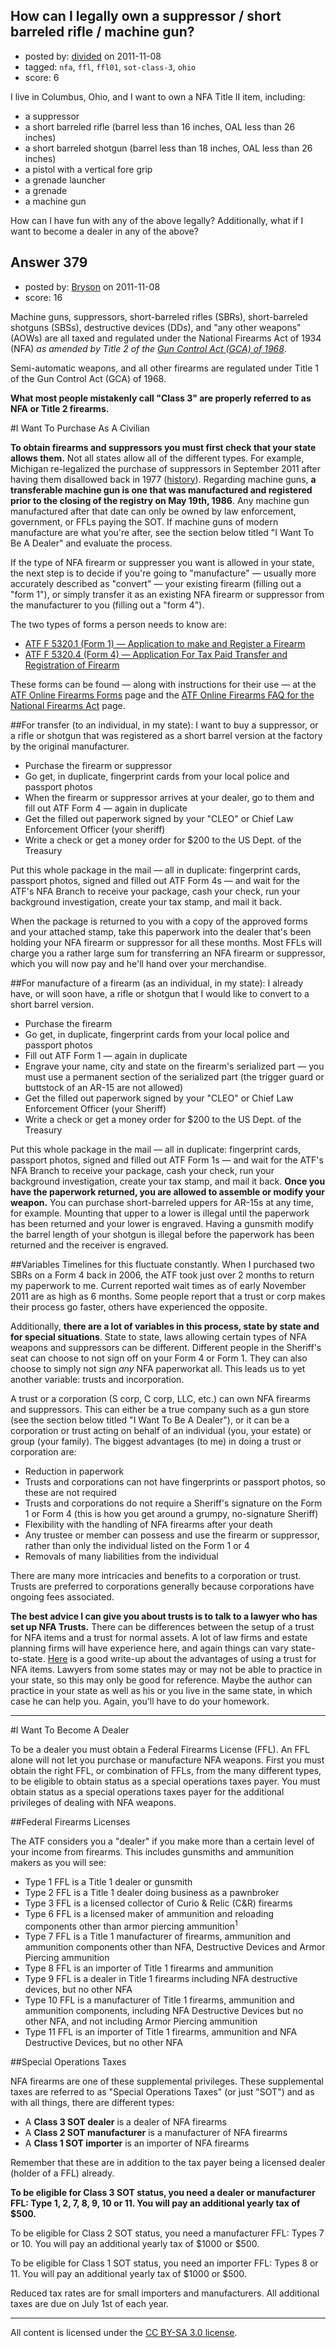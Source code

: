 ## How can I legally own a suppressor / short barreled rifle / machine gun?

- posted by: [divided](https://stackexchange.com/users/-1/66-divided) on 2011-11-08
- tagged: `nfa`, `ffl`, `ffl01`, `sot-class-3`, `ohio`
- score: 6

I live in Columbus, Ohio, and I want to own a NFA Title II item, including:

 - a suppressor
 - a short barreled rifle (barrel less than 16 inches, OAL less than 26 inches)
 - a short barreled shotgun (barrel less than 18 inches, OAL less than 26 inches)
 - a pistol with a vertical fore grip
 - a grenade launcher
 - a grenade
 - a machine gun

How can I have fun with any of the above legally? Additionally, what if I want to become a dealer in any of the above?


## Answer 379

- posted by: [Bryson](https://stackexchange.com/users/-1/32-bryson) on 2011-11-08
- score: 16

Machine guns, suppressors, short-barreled rifles (SBRs), short-barreled shotguns (SBSs), destructive devices (DDs), and "any other weapons" (AOWs) are all taxed and regulated under the National Firearms Act of 1934 (NFA) <em>as amended by Title 2 of the <a href="http://www.nraila.org/federalfirearms.htm">Gun Control Act (GCA) of 1968</a></em>.

Semi-automatic weapons, and all other firearms are regulated under Title 1 of the Gun Control Act (GCA) of 1968.

<strong>What most people mistakenly call "Class 3" are properly referred to as NFA or Title 2 firearms.</strong>

#I Want To Purchase As A Civilian

<strong>To obtain firearms and suppressors you must first check that your state allows them.</strong> Not all states allow all of the different types. For example, Michigan re-legalized the purchase of suppressors in September 2011 after having them disallowed back in 1977 (<a href="http://shekel.blogspot.com/2011/09/sound-of-silencers-can-now-return-to.html">history</a>). Regarding machine guns, <strong>a transferable machine gun is one that was manufactured and registered prior to the closing of the registry on May 19th, 1986</strong>. Any machine gun manufactured after that date can only be owned by law enforcement, government, or FFLs paying the SOT. If machine guns of modern manufacture are what you're after, see the section below titled "I Want To Be A Dealer" and evaluate the process.

If the type of NFA firearm or suppresser you want is allowed in your state, the next step is to decide if you're going to "manufacture" — usually more accurately described as "convert" — your existing firearm (filling out a "form 1"), or simply transfer it as an existing NFA firearm or suppressor from the manufacturer to you (filling out a "form 4").

The two types of forms a person needs to know are:

 - <a href="http://www.atf.gov/forms/download/atf-f-5320-1.pdf">ATF F 5320.1 (Form 1) — Application to make and Register a Firearm</a>
 - <a href="http://www.atf.gov/forms/download/atf-f-5320-4.pdf">ATF F 5320.4 (Form 4) — Application For Tax Paid Transfer and Registration of Firearm</a>

These forms can be found — along with instructions for their use — at the <a href="http://www.atf.gov/forms/firearms/">ATF Online Firearms Forms</a> page and the <a href="http://www.atf.gov/firearms/faq/national-firearms-act-firearms.html">ATF Online Firearms FAQ for the National Firearms Act</a> page.

##For transfer (to an individual, in my state):
I want to buy a suppressor, or a rifle or shotgun that was registered as a short barrel version at the factory by the original manufacturer.

 - Purchase the firearm or suppressor
 - Go get, in duplicate, fingerprint cards from your local police and passport photos
 - When the firearm or suppressor arrives at your dealer, go to them and fill out ATF Form 4 — again in duplicate
 - Get the filled out paperwork signed by your "CLEO" or Chief Law Enforcement Officer (your sheriff)
 - Write a check or get a money order for $200 to the US Dept. of the Treasury

Put this whole package in the mail — all in duplicate: fingerprint cards, passport photos, signed and filled out ATF Form 4s — and wait for the ATF's NFA Branch to receive your package, cash your check, run your background investigation, create your tax stamp, and mail it back.

When the package is returned to you with a copy of the approved forms and your attached stamp, take this paperwork into the dealer that's been holding your NFA firearm or suppressor for all these months. Most FFLs will charge you a rather large sum for transferring an NFA firearm or suppressor, which you will now pay and he'll hand over your merchandise.

##For manufacture of a firearm (as an individual, in my state):
I already have, or will soon have, a rifle or shotgun that I would like to convert to a short barrel version.

 - Purchase the firearm
 - Go get, in duplicate, fingerprint cards from your local police and passport photos
 - Fill out ATF Form 1 — again in duplicate
 - Engrave your name, city and state on the firearm's serialized part — you must use a permanent section of the serialized part (the trigger guard or buttstock of an AR-15 are not allowed)
 - Get the filled out paperwork signed by your "CLEO" or Chief Law Enforcement Officer (your Sheriff)
 - Write a check or get a money order for $200 to the US Dept. of the Treasury

Put this whole package in the mail — all in duplicate: fingerprint cards, passport photos, signed and filled out ATF Form 1s — and wait for the ATF's NFA Branch to receive your package, cash your check, run your background investigation, create your tax stamp, and mail it back. <strong>Once you have the paperwork returned, you are allowed to assemble or modify your weapon.</strong> You can purchase short-barreled uppers for AR-15s at any time, for example. Mounting that upper to a lower is illegal until the paperwork has been returned and your lower is engraved. Having a gunsmith modify the barrel length of your shotgun is illegal before the paperwork has been returned and the receiver is engraved.

##Variables
Timelines for this fluctuate constantly. When I purchased two SBRs on a Form 4 back in 2006, the ATF took just over 2 months to return my paperwork to me. Current reported wait times as of early November 2011 are as high as 6 months. Some people report that a trust or corp makes their process go faster, others have experienced the opposite.

Additionally, <strong>there are a lot of variables in this process, state by state and for special situations</strong>. State to state, laws allowing certain types of NFA weapons and suppressors can be different. Different people in the Sheriff's seat can choose to not sign off on your Form 4 or Form 1. They can also choose to simply not sign <em>any</em> NFA paperworkat all. This leads us to yet another variable: trusts and incorporation.

A trust or a corporation (S corp, C corp, LLC, etc.) can own NFA firearms and suppressors. This can either be a true company such as a gun store (see the section below titled "I Want To Be A Dealer"), or it can be a corporation or trust acting on behalf of an individual (you, your estate) or group (your family). The biggest advantages (to me) in doing a trust or corporation are:

 - Reduction in paperwork
  - Trusts and corporations can not have fingerprints or passport photos, so these are not required
  - Trusts and corporations do not require a Sheriff's signature on the Form 1 or Form 4 (this is how you get around a grumpy, no-signature Sheriff)
 - Flexibility with the handling of NFA firearms after your death
 - Any trustee or member can possess and use the firearm or suppressor, rather than only the individual listed on the Form 1 or 4
 - Removals of many liabilities from the individual

There are many more intricacies and benefits to a corporation or trust. Trusts are preferred to corporations generally because corporations have ongoing fees associated.

<strong>The best advice I can give you about trusts is to talk to a lawyer who has set up NFA Trusts.</strong> There can be differences between the setup of a trust for NFA items and a trust for normal assets. A lot of law firms and estate planning firms will have experience here, and again things can vary state-to-state. <a href="http://www.ncestateplanningblog.com/2009/11/articles/estate-planning/trusts/nfa-gun-trusts-provide-many-advantages/">Here</a> is a good write-up about the advantages of using a trust for NFA items. Lawyers from some states may or may not be able to practice in your state, so this may only be good for reference. Maybe the author can practice in your state as well as his or you live in the same state, in which case he can help you. Again, you'll have to do your homework.

----------

#I Want To Become A Dealer

To be a dealer you must obtain a Federal Firearms License (FFL). An FFL alone will not let you purchase or manufacture NFA weapons. First you must obtain the right FFL, or combination of FFLs, from the many different types, to be eligible to obtain status as a special operations taxes payer. You must obtain status as a special operations taxes payer for the additional privileges of dealing with NFA weapons.

##Federal Firearms Licenses

The ATF considers you a "dealer" if you make more than a certain level of your income from firearms. This includes gunsmiths and ammunition makers as you will see:

 - Type 1 FFL is a Title 1 dealer or gunsmith
 - Type 2 FFL is a Title 1 dealer doing business as a pawnbroker
 - Type 3 FFL is a licensed collector of Curio & Relic (C&R) firearms
 - Type 6 FFL is a licensed maker of ammunition and reloading components other than armor piercing ammunition<sup>1</sup>
 - Type 7 FFL is a Title 1 manufacturer of firearms, ammunition and ammunition components other than NFA,  Destructive Devices and Armor Piercing ammunition
 - Type 8 FFL is an importer of Title 1 firearms and ammunition
 - Type 9 FFL is a dealer in Title 1 firearms including NFA destructive devices, but no other NFA
 - Type 10 FFL is a manufacturer of Title 1 firearms, ammunition and ammunition components, including NFA Destructive Devices but no other NFA, and not including Armor Piercing ammunition
 - Type 11 FFL is an importer of Title 1 firearms, ammunition and NFA Destructive Devices, but no other NFA

##Special Operations Taxes

NFA firearms are one of these supplemental privileges.  These supplemental taxes are referred to as "Special Operations Taxes" (or just "SOT") and as with all things, there are different types:

 - A <strong>Class 3 SOT dealer</strong> is a dealer of NFA firearms
 - A <strong>Class 2 SOT manufacturer</strong> is a manufacturer of NFA firearms
 - A <strong>Class 1 SOT importer</strong> is an importer of NFA firearms 

Remember that these are in addition to the tax payer being a licensed dealer (holder of a FFL) already.

<strong>To be eligible for Class 3 SOT status, you need a dealer or manufacturer FFL: Type 1, 2, 7, 8, 9, 10 or 11. You will pay an additional yearly tax of $500.</strong>

To be eligible for Class 2 SOT status, you need a manufacturer FFL: Types 7 or 10. You will pay an additional yearly tax of $1000 or $500.

To be eligible for Class 1 SOT status, you need an importer FFL: Types 8 or 11. You will pay an additional yearly tax of $1000 or $500.

Reduced tax rates are for small importers and manufacturers. All additional taxes are due on July 1st of each year.





---

All content is licensed under the [CC BY-SA 3.0 license](https://creativecommons.org/licenses/by-sa/3.0/).
